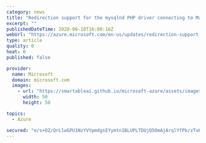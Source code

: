 ```yaml
---
category: news
title: "Redirection support for the mysqlnd PHP driver connecting to MariaDB now in preview"
excerpt: ""
publishedDateTime: 2020-06-10T16:00:16Z
webUrl: "https://azure.microsoft.com/en-us/updates/redirection-support-for-the-mysqlnd-php-driver-connecting-to-mariadb-now-in-preview/"
type: article
quality: 0
heat: 0
published: false

provider:
  name: Microsoft
  domain: microsoft.com
  images:
    - url: "https://smartableai.github.io/microsoft-azure/assets/images/organizations/microsoft.com-50x50.jpg"
      width: 50
      height: 50

topics:
  - Azure

secured: "e/s+OZ/QrLlwGPU1NzYVYpmdgsEYymtn1BLUPLTDUjQ5OmAjArqlYfPb/zTvK5FyqrY9mYVjYPR2/iZxryXp2yVUbgQWjL1A3mTStuH57TBlBQsf2i3KivwJ6u+znG+sQ5myNDMZUY3EZakc2ow8XNX0MqSLb/5PcIdZg9lgkFDbqlOz+/h7yW8Qo358+r2n/2f55HHJ/Mw7YnPnZnlQv7fJxl+TBwKmxW8ZrnaCDxxsz8CWLgCt2Oe9+cdO9tY/fuo58VxkuCda6X1b7WCwarI5Noycitkk/zTHukBS+b5lmtpfDrHgx6pP+3ZQObRkQIudGMevzgsYdlj4dP9t+A==;m6acssig68JV1nQ6WuDICw=="
---
```


